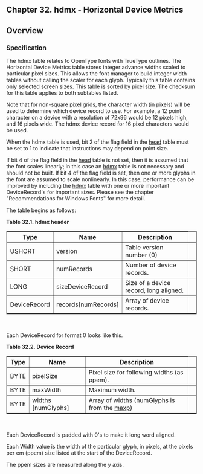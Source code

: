 <div xmlns="http://www.w3.org/1999/xhtml" role="" class="chapter"><div class="titlepage"><div><div><h2 class="title"><a name="chapter.hdmx"></a>Chapter 32. hdmx - Horizontal Device Metrics</h2></div></div></div><div role="fragment" class="section"><div class="titlepage"><div><div><h2 class="title" style="clear: both"><a name="idm80794352208"></a>Overview</h2></div></div></div><div role="specification" class="section"><div class="titlepage"><div><div><h3 class="title"><a name="section.32.1.1"></a>Specification</h3></div></div></div><p role="">The hdmx table relates to OpenType fonts with TrueType
          outlines. The Horizontal Device Metrics table stores integer
          advance widths scaled to particular pixel sizes. This allows
          the font manager to build integer width tables without
          calling the scaler for each glyph. Typically this table
          contains only selected screen sizes. This table is sorted by
          pixel size. The checksum for this table applies to both
          subtables listed.</p><p role="">Note that for non-square pixel grids, the character
          width (in pixels) will be used to determine which device
          record to use. For example, a 12 point character on a device
          with a resolution of 72x96 would be 12 pixels high, and 16 pixels
          wide. The hdmx device record for 16 pixel characters
          would be used.</p><p role="">When the hdmx table is used, bit 2 of the flag field in
	  the <a role="" class="link" href="chapter.head.html" title="Chapter 6. head - Font Header">head</a> table must be set to 1 to
	  indicate that instructions may depend on point size.</p><p role="">If bit 4 of the flag field in the
          <a role="" class="link" href="chapter.head.html" title="Chapter 6. head - Font Header">head</a> table is not set, then it is assumed
          that the font scales linearly; in this case an
          <a role="" class="link" href="chapter.hdmx.html" title="Chapter 32. hdmx - Horizontal Device Metrics">hdmx</a> table is not necessary and should
          not be built. If bit 4 of the flag field is set, then one or
          more glyphs in the font are assumed to scale nonlinearly. In
          this case, performance can be improved by including the
          <a role="" class="link" href="chapter.hdmx.html" title="Chapter 32. hdmx - Horizontal Device Metrics">hdmx</a> table with one or more important
          DeviceRecord's for important sizes. Please see the chapter
          "Recommendations for Windows Fonts" for more detail.</p><p role="">The table begins as follows:</p><div class="table"><a name="idm80794344384"></a><p class="title"><strong>Table 32.1. hdmx header</strong></p><div class="table-contents"><table role="" class="table" summary="hdmx header" border="1"><colgroup><col/><col/><col/><col/></colgroup><thead><tr><th role="">Type</th><th role="">Name</th><th role="">Description</th><td class="auto-generated"> </td></tr></thead><tbody><tr><td role="">USHORT</td><td role="">version</td><td role="">Table version number (0)</td><td class="auto-generated"> </td></tr><tr><td role="">SHORT</td><td role="">numRecords</td><td role="">Number of device records.</td><td class="auto-generated"> </td></tr><tr><td role="">LONG</td><td role="">sizeDeviceRecord</td><td role="">Size of a device record, long
              aligned.</td><td class="auto-generated"> </td></tr><tr><td role="">DeviceRecord</td><td role="">records[numRecords]</td><td role="">Array of device records.</td><td class="auto-generated"> </td></tr></tbody></table></div></div><br class="table-break"/><p role="">Each DeviceRecord for format 0 looks like this.</p><div class="table"><a name="idm80794335680"></a><p class="title"><strong>Table 32.2. Device Record</strong></p><div class="table-contents"><table role="" class="table" summary="Device Record" border="1"><colgroup><col/><col/><col/><col/></colgroup><thead><tr><th role="">Type</th><th role="">Name</th><th role="">Description</th><td class="auto-generated"> </td></tr></thead><tbody><tr><td role="">BYTE</td><td role="">pixelSize</td><td role="">Pixel size for following widths (as
                  ppem).</td><td class="auto-generated"> </td></tr><tr><td role="">BYTE</td><td role="">maxWidth</td><td role="">Maximum width.</td><td class="auto-generated"> </td></tr><tr><td role="">BYTE</td><td role="">widths [numGlyphs]</td><td role="">Array of widths (numGlyphs is from the
	      <a role="" class="link" href="chapter.maxp.html" title="Chapter 9. maxp - Maximum Profile">maxp</a>)</td><td class="auto-generated"> </td></tr></tbody></table></div></div><br class="table-break"/><p role="">Each DeviceRecord is padded with 0's to make it long
          word aligned.</p><p role="">Each Width value is the width of the particular glyph,
          in pixels, at the pixels per em (ppem) size listed at the
          start of the DeviceRecord.</p><p role="">The ppem sizes are measured along the y axis.</p></div></div></div>